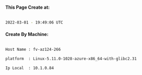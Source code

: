 
   
#### This Page Create at:

```bash

2022-03-01 - 19:49:06 UTC

```

#### Create By Machine:

```bash

Host Name : fv-az124-266

platform  : Linux-5.11.0-1028-azure-x86_64-with-glibc2.31

Ip Local  : 10.1.0.84

```

